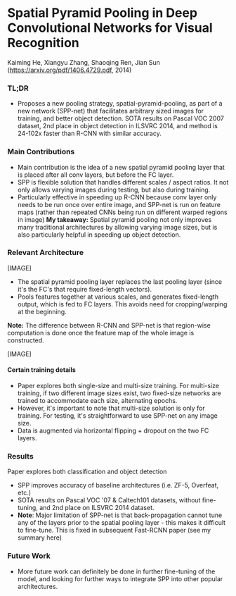 # Spatial Pyramid Pooling in Deep Convolutional Networks for Visual Recognition

Kaiming He, Xiangyu Zhang, Shaoqing Ren, Jian Sun
(https://arxiv.org/pdf/1406.4729.pdf, 2014)

### TL;DR
- Proposes a new pooling strategy, spatial-pyramid-pooling, as part of a new network (SPP-net) that facilitates arbitrary sized images for training, and better object detection. SOTA results on Pascal VOC 2007 dataset, 2nd place in object detection in ILSVRC 2014, and method is 24-102x faster than R-CNN with similar accuracy.

### Main Contributions
- Main contribution is the idea of a new spatial pyramid pooling layer that is placed after all conv layers, but before the FC layer.
- SPP is flexible solution that handles different scales / aspect ratios. It not only allows varying images during testing, but also during training.
- Particularly effective in speeding up R-CNN because conv layer only needs to be run once over entire image, and SPP-net is run on feature maps (rather than repeated CNNs being run on different warped regions in image)
**My takeaway:** Spatial pyramid pooling not only improves many traditional architectures by allowing varying image sizes, but is also particularly helpful in speeding up object detection.

### Relevant Architecture

[IMAGE]
- The spatial pyramid pooling layer replaces the last pooling layer (since it's the FC's that require fixed-length vectors).
- Pools features together at various scales, and generates fixed-length output, which is fed to FC layers. This avoids need for cropping/warping at the beginning.

**Note:** The difference between R-CNN and SPP-net is that region-wise computation is done once the feature map of the whole image is constructed.

[IMAGE]
#### Certain training details
- Paper explores both single-size and multi-size training. For multi-size training, if two different image sizes exist, two fixed-size networks are trained to accommodate each size, alternating epochs.
- However, it's important to note that multi-size solution is only for training. For testing, it's straightforward to use SPP-net on any image size.
- Data is augmented via horizontal flipping + dropout on the two FC layers.

### Results
Paper explores both classification and object detection
- SPP improves accuracy of baseline architectures (i.e. ZF-5, Overfeat, etc.)
- SOTA results on Pascal VOC '07 & Caltech101 datasets, without fine-tuning, and 2nd place on ILSVRC 2014 dataset.
- **Note**: Major limitation of SPP-net is that back-propagation cannot tune any of the layers prior to the spatial pooling layer - this makes it difficult to fine-tune. This is fixed in subsequent Fast-RCNN paper (see my summary here)

### Future Work
- More future work can definitely be done in further fine-tuning of the model, and looking for further ways to integrate SPP into other popular architectures.
